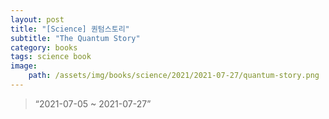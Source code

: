 ```yaml
---
layout: post
title: "[Science] 퀀텀스토리"
subtitle: "The Quantum Story"
category: books
tags: science book
image:
    path: /assets/img/books/science/2021/2021-07-27/quantum-story.png
---
```


> “2021-07-05 ~ 2021-07-27”
